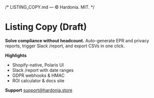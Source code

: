 /* LISTING_COPY.md — © Hardonia. MIT. */
# Listing Copy (Draft)
**Solve compliance without headcount.** Auto-generate EPR and privacy reports, trigger Slack /report, and export CSVs in one click.

**Highlights**
- Shopify-native, Polaris UI
- Slack /report with date ranges
- GDPR webhooks & HMAC
- ROI calculator & docs site

**Support** support@hardonia.store
